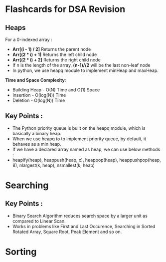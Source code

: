 # Flashcards for DSA Revision 

## Heaps

For a 0-indexed array : 

- **Arr[(i - 1) / 2]**	Returns the parent node
- **Arr[(2 * i) + 1]**	Returns the left child node
- **Arr[(2 * i) + 2]**	Returns the right child node
- If n is the length of the array, **(n-1)//2** will be the last non-leaf node
- In python, we use heapq module to implement minHeap and maxHeap.

**Time and Space Complexity**:
- Building Heap - O(N) Time and O(1) Space
- Insertion - O(log(N)) Time
- Deletion - O(log(N)) Time


## Key Points : 

- The Python priority queue is built on the heapq module, which is basically a binary heap.
- When we use heapq to to implement priority queue, by default, it behaves as a min heap.
- If we have a declared array named as heap, we can use below methods : 
- heapify(heap), heappush(heap, x), heappop(heap), heappushpop(heap, 8), nlargest(k, heap), nsmallest(k, heap)



# Searching 

## Key Points : 
- Binary Search Algorithm reduces search space by a larger unit as compared to Linear Scan.
- Works in problems like First and Last Occurence, Searching in Sorted Rotated Array, Square Root, Peak Element and so on.


# Sorting
